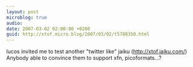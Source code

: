 ```yaml
---
layout: post
microblog: true
audio: 
date: 2007-03-02 02:00:00 +0200
guid: http://xtof.micro.blog/2007/03/02/t5788350.html
---
```

lucos invited me to test another "twitter like" jaiku (http://xtof.jaiku.com/) Anybody able to convince them to support xfn, picoformats...?
